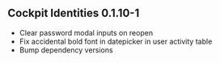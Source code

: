 ## Cockpit Identities 0.1.10-1

* Clear password modal inputs on reopen
* Fix accidental bold font in datepicker in user activity table
* Bump dependency versions